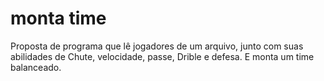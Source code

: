# monta time

Proposta de programa que lê jogadores de um arquivo, junto com suas abilidades de Chute, velocidade, passe, Drible e defesa. E monta um time balanceado.


